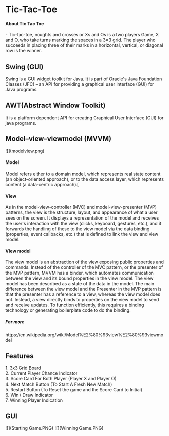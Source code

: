 # Tic-Tac-Toe
<h4>About Tic Tac Toe </h4>- Tic-tac-toe, noughts and crosses or Xs and Os is a two players Game, X and O, who take turns marking the spaces in a 3×3 grid. The player who succeeds in placing three of their marks in a horizontal, vertical, or diagonal row is the winner.

<h2>Swing (GUI) </h2>
Swing is a GUI widget toolkit for Java. It is part of Oracle's Java Foundation Classes (JFC) – an API for providing a graphical user interface (GUI) for Java programs.

 <h2> AWT(Abstract Window Toolkit) </h2>
It is a platform dependent API for creating Graphical User Interface (GUI) for java programs.

 <h2> Model–view–viewmodel (MVVM) </h2>
![](modelview.png)

<h4> Model </h4>
Model refers either to a domain model, which represents real state content (an object-oriented approach), or to the data access layer, which represents content (a data-centric approach).[
<h4>View</h4>
As in the model-view-controller (MVC) and model-view-presenter (MVP) patterns, the view is the structure, layout, and appearance of what a user sees on the screen. It displays a representation of the model and receives the user's interaction with the view (clicks, keyboard, gestures, etc.), and it forwards the handling of these to the view model via the data binding (properties, event callbacks, etc.) that is defined to link the view and view model.
<h4>View model</h4>
The view model is an abstraction of the view exposing public properties and commands. Instead of the controller of the MVC pattern, or the presenter of the MVP pattern, MVVM has a binder, which automates communication between the view and its bound properties in the view model. The view model has been described as a state of the data in the model.
The main difference between the view model and the Presenter in the MVP pattern is that the presenter has a reference to a view, whereas the view model does not. Instead, a view directly binds to properties on the view model to send and receive updates. To function efficiently, this requires a binding technology or generating boilerplate code to do the binding.
<h5>For more</h5> https://en.wikipedia.org/wiki/Model%E2%80%93view%E2%80%93viewmodel

 <h2> Features  </h2>
    1. 3x3 Grid Board <br>
    2. Current Player Chance Indicator <br>
    3. Score Card For Both Player (Player X and Player O) <br>
    4. Next Match Button (To Start A Fresh New Match) <br>
    5. Restart Button (To Reset the game and the Score Card to Initial) <br>
    6. Win / Draw Indicator  <br>
    7. Winning Player Indication <br>

 <h2> GUI </h2>
![](Starting Game.PNG)
![](Winning Game.PNG)
